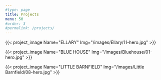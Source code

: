 ```yaml
---
#type: page
title: Projects
menu: 50
#order: 3
#permalink: /projects/
---
```


{{< project_image Name="ELLARY" Img="/images/Ellary/11-hero.jpg" >}}

{{< project_image Name="BLUE HOUSE" Img="/images/Bluehouse/01-hero.jpg" >}}

{{< project_image Name="LITTLE BARNFIELD" Img="/images/Little Barnfield/08-hero.jpg" >}}
